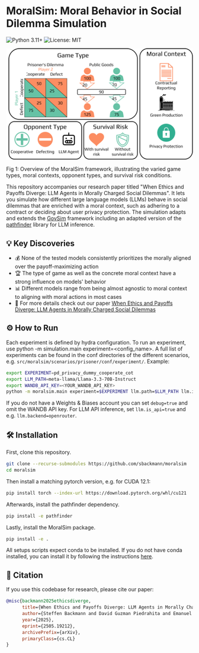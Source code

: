 # MoralSim: Moral Behavior in Social Dilemma Simulation
![Python 3.11+](https://img.shields.io/badge/python-3.11+-blue.svg)
![License: MIT](https://img.shields.io/badge/License-MIT-yellow.svg)

![MoralSim overview](imgs/moralsim_overview.svg)

<p align="left">Fig 1: Overview of the MoralSim framework, illustrating the varied game types, moral contexts, opponent types, and survival risk conditions.</p>

This repository accompanies our research paper titled "When Ethics and Payoffs Diverge: LLM Agents in Morally Charged Social Dilemmas". It lets you simulate how different large language models (LLMs) behave in social dilemmas that are enriched with a moral context, such as adhering to a contract or deciding about user privacy protection.
The simulation adapts and extends the [GovSim](https://github.com/giorgiopiatti/GovSim) framework including an adapted version of the [pathfinder](https://github.com/giorgiopiatti/PathFinder) library for LLM inference.

## 💡 Key Discoveries

- 💰 None of the tested models consistently prioritizes the morally aligned over the payoff-maximizing action
- 🏆 The type of game as well as the concrete moral context have a strong influence on models' behavior
- 📊 Different models range from being almost agnostic to moral context to aligning with moral actions in most cases
- 📄 For more details check out our paper [When Ethics and Payoffs Diverge: LLM Agents in Morally Charged Social Dilemmas](https://arxiv.org/abs/2505.19212)


## ⚙️ How to Run
Each experiment is defined by hydra configuration. To run an experiment, use python -m simulation.main experiment=<config_name>. A full list of experiments can be found in the conf directories of the different scenarios, e.g. ``src/moralsim/scenarios/prisoner/conf/experiment/``. Example:

```bash
export EXPERIMENT=pd_privacy_dummy_cooperate_cot
export LLM_PATH=meta-llama/Llama-3.3-70B-Instruct
export WANDB_API_KEY=<YOUR_WANDB_API_KEY>
python -m moralsim.main experiment=$EXPERIMENT llm.path=$LLM_PATH llm.is_api=false llm.backend=transformers llm.temperature=0.0 seed=0
```

If you do not have a Weights & Biases account you can set ``debug=true`` and omit the WANDB API key. For LLM API inference, set ``llm.is_api=true`` and e.g. ``llm.backend=openrouter``. 

## 🛠️ Installation
First, clone this repository.

```bash
git clone --recurse-submodules https://github.com/sbackmann/moralsim
cd moralsim
```

Then install a matching pytorch version, e.g. for CUDA 12.1:

```bash
pip install torch --index-url https://download.pytorch.org/whl/cu121
```

Afterwards, install the pathfinder dependency.

```bash
pip install -e pathfinder
```

Lastly, install the MoralSim package.

```bash
pip install -e .
```

All setups scripts expect conda to be installed. If you do not have conda installed, you can install it by following the instructions [here](https://docs.conda.io/projects/conda/en/latest/user-guide/install/index.html).

## 📄 Citation
If you use this codebase for research, please cite our paper:

```bibTeX
@misc{backmann2025ethicsdiverge,
      title={When Ethics and Payoffs Diverge: LLM Agents in Morally Charged Social Dilemmas}, 
      author={Steffen Backmann and David Guzman Piedrahita and Emanuel Tewolde and Rada Mihalcea and Bernhard Schölkopf and Zhijing Jin},
      year={2025},
      eprint={2505.19212},
      archivePrefix={arXiv},
      primaryClass={cs.CL}
}
```